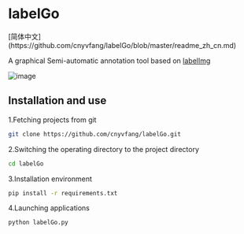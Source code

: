 <h1>labelGo</h1>
[简体中文] (https://github.com/cnyvfang/labelGo/blob/master/readme_zh_cn.md) 

<p>A graphical Semi-automatic annotation tool based on <a href="https://github.com/tzutalin/labelImg">labelImg</a></p>

![image](https://github.com/cnyvfang/labelGo/blob/master/demo/demo1.gif) 

## Installation and use
<p>1.Fetching projects from git</p>

```bash
git clone https://github.com/cnyvfang/labelGo.git
```

<p>2.Switching the operating directory to the project directory</p>

```bash
cd labelGo
```

<p>3.Installation environment</p>

```bash
pip install -r requirements.txt
```

<p>4.Launching applications</p>

```bash
python labelGo.py
```
